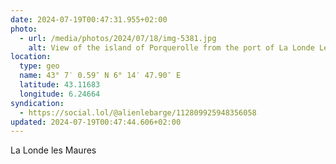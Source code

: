 ```yaml
---
date: 2024-07-19T00:47:31.955+02:00
photo:
  - url: /media/photos/2024/07/18/img-5381.jpg
    alt: View of the island of Porquerolle from the port of La Londe Les Maures by night
location:
  type: geo
  name: 43° 7′ 0.59″ N 6° 14′ 47.90″ E
  latitude: 43.11683
  longitude: 6.24664
syndication:
  - https://social.lol/@alienlebarge/112809925948356058
updated: 2024-07-19T00:47:44.606+02:00
---
```


La Londe les Maures
